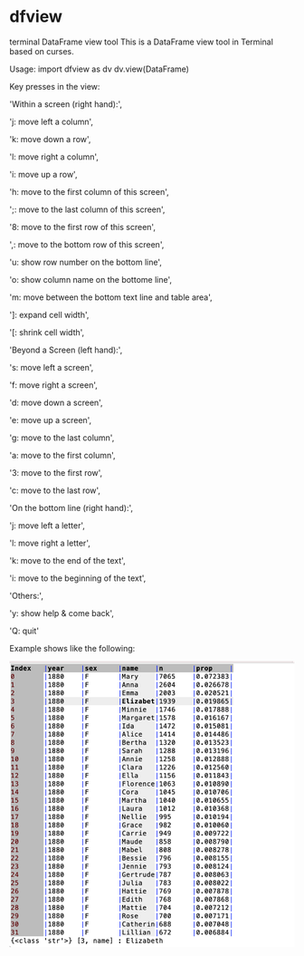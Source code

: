 # dfview
terminal DataFrame view tool
This is a DataFrame view tool in Terminal based on curses.

Usage:
import dfview as dv
dv.view(DataFrame)

Key presses in the view:

'Within a screen (right hand):',

  'j: move left a column',
  
  'k: move down a row',
  
  'l: move right a column',
  
  'i: move up a row',
  
  'h: move to the first column of this screen',
  
  ';: move to the last column of this screen',
  
  '8: move to the first row of this screen',
  
  ',: move to the bottom row of this screen',
  
  'u: show row number on the bottom line',
  
  'o: show column name on the bottome line',
  
  'm: move between the bottom text line and table area',
  
  ']: expand cell width',
  
  '[: shrink cell width',
  
  'Beyond a Screen (left hand):',
  
  's: move left a screen',
  
  'f: move right a screen',
  
  'd: move down a screen',
  
  'e: move up a screen',
  
  'g: move to the last column',
  
  'a: move to the first column',
  
  '3: move to the first row',
  
  'c: move to the last row',
  
  'On the bottom line (right hand):',
  
  'j: move left a letter',
  
  'l: move right a letter',
  
  'k: move to the end of the text',
  
  'i: move to the beginning of the text',

  'Others:',

  'y: show help & come back',

  'Q: quit'
  
  Example shows like the following:
  
  ![Alt text](https://github.com/gwangcode/dfview/blob/main/dfview_sample.png)
